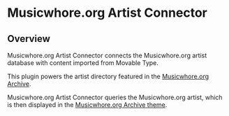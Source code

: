 # Musicwhore.org Artist Connector

## Overview

Musicwhore.org Artist Connector connects the Musicwhore.org artist database with content imported from Movable Type.

This plugin powers the artist directory featured in the [Musicwhore.org Archive](http://archive.musicwhore.org/).

Musicwhore.org Artist Connector queries the Musicwhore.org artist, which is then displayed in the [Musicwhore.org Archive theme](https://bitbucket.org/NemesisVex/musicwhore.org-archive-theme-for-wordpress).

